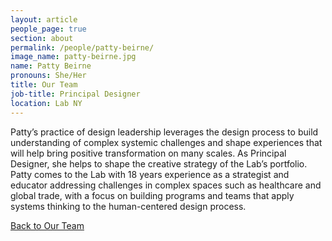 ```yaml
---
layout: article
people_page: true
section: about
permalink: /people/patty-beirne/
image_name: patty-beirne.jpg
name: Patty Beirne
pronouns: She/Her
title: Our Team
job-title: Principal Designer
location: Lab NY
---
```


Patty’s practice of design leadership leverages the design process to build understanding of complex systemic challenges and shape experiences that will help bring positive transformation on many scales. As Principal Designer, she helps to shape the creative strategy of the Lab’s portfolio. Patty comes to the Lab with 18 years experience as a strategist and educator addressing challenges in complex spaces such as healthcare and global trade, with a focus on building programs and teams that apply systems thinking to the human-centered design process.

[Back to Our Team](../../about/meet/)
